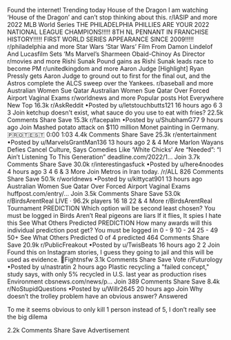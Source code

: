 Found the internet!
Trending today
House of the Dragon
I am watching ‘House of the Dragon’ and can’t stop thinking about this.
r/IASIP and more
2022 MLB World Series
THE PHILADELPHIA PHILLIES ARE YOUR 2022 NATIONAL LEAGUE CHAMPIONS!!!!! 8TH NL PENNANT IN FRANCHISE HISTORY!!!!! FIRST WORLD SERIES APPEARANCE SINCE 2009!!!!!
r/philadelphia and more
Star Wars
‘Star Wars’ Film From Damon Lindelof And Lucasfilm Sets ‘Ms Marvel’s Sharmeen Obaid-Chinoy As Director
r/movies and more
Rishi Sunak
Pound gains as Rishi Sunak leads race to become PM
r/unitedkingdom and more
Aaron Judge
[Highlight] Ryan Pressly gets Aaron Judge to ground out to first for the final out, and the Astros complete the ALCS sweep over the Yankees.
r/baseball and more
Australian Women Sue Qatar
Australian Women Sue Qatar Over Forced Airport Vaginal Exams
r/worldnews and more
Popular posts
Hot
Everywhere
New
Top
16.3k
r/AskReddit
•Posted by
u/letstouchbutts121
16 hours ago
6
3
3
Join
ketchup doesn't exist, what sauce do you use to eat with fries?
22.5k Comments
Share
Save
15.3k
r/facepalm
•Posted by
u/ShubhamG77
9 hours ago
Join
Mashed potato attack on $110 million Monet painting in Germany.
🇵​🇷​🇴​🇹​🇪​🇸​🇹​
0:00
1:03
4.4k Comments
Share
Save
25.3k
r/entertainment
•Posted by
u/MarvelsGrantMan136
13 hours ago
2
& 4 More
Marlon Wayans Defies Cancel Culture, Says Comedies Like ‘White Chicks’ Are “Needed”: “I Ain’t Listening To This Generation”
deadline.com/2022/1...
Join
3.7k Comments
Share
Save
30.0k
r/interestingasfuck
•Posted by
u/here4noodes
4 hours ago
3
4
6
& 3 More
Join
Metros in Iran today.
/r/ALL
826 Comments
Share
Save
50.1k
r/worldnews
•Posted by
u/kittycat901
13 hours ago
Australian Women Sue Qatar Over Forced Airport Vaginal Exams
huffpost.com/entry/...
Join
3.5k Comments
Share
Save
53.0k
r/BirdsArentReal
LIVE
· 96.2k players
16
18
22
& 4 More
r/BirdsArentReal Tournament
PREDICTION
Which option will be second least chosen?
You must be logged in
Birds Aren’t Real
pigeons are liars
If it flies, It spies
I hate this
See What Others Predicted
PREDICTION
How many awards will this individual prediction post get?
You must be logged in
0 - 9
10 - 24
25 - 49
50+
See What Others Predicted
0 of 4 predicted
464 Comments
Share
Save
20.9k
r/PublicFreakout
•Posted by
u/TwisBeats
16 hours ago
2
2
Join
Found this on Instagram stories, I guess they going to jail and this will be used as evidence.
🥊Fightnsfw
3.1k Comments
Share
Save
Vote
r/Futurology
•Posted by
u/nastratin
2 hours ago
Plastic recycling a "failed concept," study says, with only 5% recycled in U.S. last year as production rises
Environment
cbsnews.com/news/p...
Join
389 Comments
Share
Save
8.4k
r/NoStupidQuestions
•Posted by
u/Willr2645
20 hours ago
Join
Why doesn’t the trolley problem have an obvious answer?
Answered

To me it seems obvious to only kill 1 person instead of 5, I don’t really see the big dilema

2.2k Comments
Share
Save
Advertisement